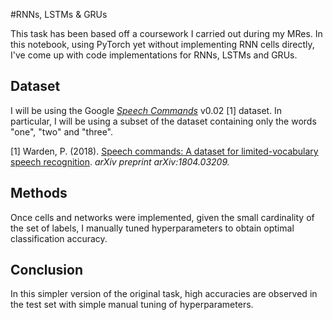 #RNNs, LSTMs & GRUs

This task has been based off a coursework I carried out during my MRes. In this notebook, using PyTorch yet without implementing RNN cells directly, I've come up with code implementations for RNNs, LSTMs and GRUs.

## Dataset
I will be using the Google [*Speech Commands*](https://www.tensorflow.org/tutorials/sequences/audio_recognition) v0.02 [1] dataset. In particular, I will be using a subset of the dataset containing only the words "one", "two" and "three". 

[1] Warden, P. (2018). [Speech commands: A dataset for limited-vocabulary speech recognition](https://arxiv.org/abs/1804.03209). *arXiv preprint arXiv:1804.03209.*

## Methods
Once cells and networks were implemented, given the small cardinality of the set of labels, I manually tuned hyperparameters to obtain optimal classification accuracy.


## Conclusion
In this simpler version of the original task, high accuracies are observed in the test set with simple manual tuning of hyperparameters.